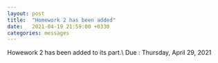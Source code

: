 ```yaml
---
layout: post
title:  "Homework 2 has been added"
date:   2021-04-19 21:59:00 +0330
categories: messages
---
```


Howework 2 has been added to its part.\\
Due : Thursday, April 29, 2021